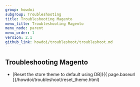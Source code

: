 ```yaml
---
group: howdoi
subgroup: Troubleshooting
title: Troubleshooting Magento
menu_title: Troubleshooting Magento
menu_node: parent
menu_order: 1
version: 2.1
github_link: howdoi/troubleshoot/troubleshoot.md
---
```


## Troubleshooting Magento

- [Reset the store theme to default using DB]({{ page.baseurl }}/howdoi/troubleshoot/reset_theme.html)
